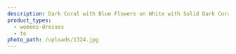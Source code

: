 ```yaml
---
description: Dark Coral with Blue Flowers on White with Solid Dark Coral
product_types:
  - womens-dresses
  - to
photo_path: /uploads/1324.jpg
---
```

